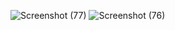 ![Screenshot (77)](https://user-images.githubusercontent.com/46056798/224857226-2fb0e473-1e1b-4f25-9546-00fb55773878.png)
![Screenshot (76)](https://user-images.githubusercontent.com/46056798/224857232-dbbc7dd2-d2d9-42aa-8f78-ca52605ae398.png)

